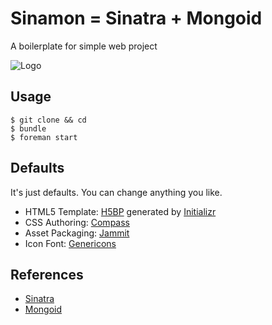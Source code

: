 Sinamon = Sinatra + Mongoid
=====
A boilerplate for simple web project

![Logo](http://usefulpa.s3.amazonaws.com/images/2014/cinnamon_roll.png)

Usage
-----

	$ git clone && cd
	$ bundle
	$ foreman start


Defaults
-----

It's just defaults. You can change anything you like.

* HTML5 Template: [H5BP](http://html5boilerplate.com/) generated by [Initializr](http://www.initializr.com/)
* CSS Authoring: [Compass](http://compass-style.org/)
* Asset Packaging: [Jammit](http://documentcloud.github.io/jammit/)
* Icon Font: [Genericons](http://genericons.com)


References
-----

* [Sinatra](http://www.sinatrarb.com/)
* [Mongoid](http://mongoid.org/en/mongoid/index.html)
